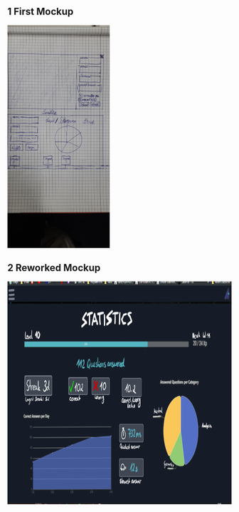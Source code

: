 ## 1 First Mockup
<img src="../../../../assets/images/viewMockups/60b79e09-5575-4556-977d-a732de14cf4b.jpeg" height="500" alt="guimockups"></img>

## 2 Reworked Mockup
<img src="../../../../assets/images/viewMockups/statistics_view_rework.png" height="500" alt="guimockups"></img>